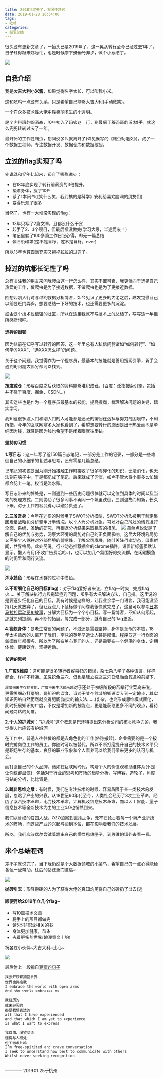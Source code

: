 ```yaml
---
title: 2018年过去了，我很怀念它
date: 2019-01-28 16:34:00
tags:
- 吐槽
categories:
- 经验总结
---
```

很久没有更新文章了，一抬头已是2019年了，这一晃从转行至今已经过去1年了，日子过得越来越匆忙，也是时候停下~~摸鱼的~~脚步，做个小总结了。

![](https://user-gold-cdn.xitu.io/2019/1/25/168844d12a094ba7?w=54&h=46&f=png&s=5214)

## 自我介绍

我是**大吉大利小米酱**，如果觉得名字太长，可以叫我小米。

这和吃鸡一点没有关系，只是希望自己能够大吉大利(手动微笑)。

一个在众多技术性大佬中靠卖萌求生的小透明。

是个非科班的烟酒森，18年初入了码农这一行，到最后干着码畜的活(摊手，就这么兜兜转转过去了一年。

最开始的工作是爬虫，期间没多久就离开了(详见我写的《爬虫劝退文》)，成了一个数据工程师，专注数据开发、数据仓库和数据挖掘。


## 立过的flag实现了吗

先说说和17年比起来，都有了哪些进步：
- 在18年底实现了转行前薪资的3倍提升。
- 锻炼身体，瘦了10斤
- 读了1本闲书(《笑什么笑，我们搞的是科学》安利给喜欢脑洞的朋友们)
- 变得乐观了很多

当然了，也有一大堆没实现的flag：
- 18年只写了2篇文章，且都没什么干货
- 起手了2、3个项目，但最后都没做完(学习大忌，半途而废！)
- 笔记里躺了100多篇工作日记心得，却无一篇总结
- 依旧没结婚(这不是目标，这不是目标，over)

所以18年也算圆满充实又拖拖拉拉的过完了。

## 掉过的坑都长记性了吗

总有关注我的朋友来问我爬虫这一行怎么样，其实不置可否，我更倾向于选择自己热爱的工作，做爬虫是为了接近数据，不做爬虫也是为了更接近数据。

回想起刚入行时写过的数据分析博客，如今见识了更多的大佬之后，越发觉得自己以前是班门弄斧，想要总结一下好的技术，也还需要更多的沉淀。

掘金是个技术性很强的社区，所以在这里我就不写技术上的总结了，写写这一年里所感所想吧。

#### 选择的困顿

因为以前在知乎写过转行的回答，这一年里总有人私信问我诸如“如何转行”、“如何学习XXX”、“选XXX怎么样”的问题。

关于这个问题，我觉得作为一个程序员，最基本的技能就是善用搜索引擎，新手会遇到的问题大部分都可以找到。

![](https://user-gold-cdn.xitu.io/2019/1/25/1688443e75bc4dce?w=268&h=89&f=png&s=7546)

**按度成仓**：形容百度之后获取的资料能够堆积成仓。(百度：泛指搜索引擎，包括并不限于百度、掘金、CSDN…)

其实这些也是作为一个程序员最基本的技能，提高搜商，梳理解决问题的关键，踏实学习。

我知道很多没入门和刚入门的人可能都是迷茫的徘徊在选择与努力的困境中，不知所措，今年的互联网寒冬大家也看到了，希望想要转行的原因是出于热爱而不是单纯因为钱，就算是因为钱也希望不是闭着眼就往里钻。

#### 坚持的习惯

**1.写日志**：这一年写了近150篇日志笔记，一部分是工作的记录，一部分是一些难倒自己的小细节的复述与思考，还有零星几篇总结。

记笔记的初衷是因为刚开始接触工作时接收了很多零碎化的知识，无法消化，也无法刻在脑子中，于是都记成了笔记，后来就成了习惯，如今不管大事小事多么忙碌都会记上一笔，权当是流水账。

写日志带来的好处是，一则遇到一些历史问题很快就可以定位到具体的时间以及当初的处理方式，二则协助了很多同事不再同一个坑里跌倒，三则温故而知新，长久下来，对于工作内容变得可以融会贯通了。

**2.三省吾身**：今年在述职的时候用了SWOT分析模型，SWOT分析法被用于制定集团发展战略和分析竞争对手情况，以个人为分析对象，可以对自己所处的情景进行全面、系统、准确的研究，再根据分析结果采取相应的措施。
![](https://user-gold-cdn.xitu.io/2019/1/25/16884456eccc1024?w=898&h=464&f=png&s=207023)
简单点说就是了解自己的优势与劣势，洞察大环境的局势对自己的正负面影响。这里大环境的局势又需要个人保持对外部环境的警觉性，了解公司发展，随时关注行业动态，国家新闻，世界格局，此处另说。行业动态推荐掘金的chrome插件，设置新标签页默认显示，懒人专用(不收广告费哈哈~)，也可以加几个氛围好的交流群，在闲暇摸鱼的时间里和同行交流。

![](https://user-gold-cdn.xitu.io/2019/1/25/1688445a9060b020?w=256&h=80&f=png&s=6878)

**浑水摸鱼**：形容在水群的过程中摸鱼。

**3.不断细化自己的目标(flag)**：对于flag爱好者来说，立flag一时爽，完成flag火……关于解决执行力和拖延症的问题，知乎有大把解决方法，自己搜。这里说的是要逐步细化自己的目标，我有时候是这样的，让我业余学一门语言，我可能没坚持几天就放弃了，但让我点几下鼠标做个问卷我很快就完成了。这里可以参考[日本马拉松运动员的故事](http://k.sina.com.cn/article_2469220754_932d519203400383z.html?cre=sportspagepc&mod=f&loc=4&r=9&doct=0&rfunc=100&tj=none)，分解大目标为一个个小目标。写一篇博客，不知从何写起，那就先列提纲，再不断的拓展。每完成一部分，就离自己的flag更近。

**4.锻炼身体**：是老生常谈的问题了，不过还是需要坚持，身体是革命的本钱，18年太多熟悉的人离开了我们，李咏的英年早逝让人甚是叹惜。程序员这一行负面的新闻每年都很多，所以为了所有关心我们的人，还是需要有一个健康的身体，定期体检，健康饮食，坚持运动。

#### 长远的思考
**1.广度&维度**：这可能是很多转行者容易犯的错误，杂七杂八学了各种语言，样样都会，样样不精通。虽说狡兔三穴，但也是建立在这三穴已经融会贯通的前提下。

`深度带来生存的技能，广度带来生活的乐趣`对于还处于初级阶段的吾辈行业菜鸟来说，更需要细心打磨的，是知识的深度，当对于某个领域的知识深入到一定地步，其实知识网络自然而然就变得肥肠(诚实的输入法……)复杂，也会形成思维模式固化，此时拓展知识的广度，不仅是增加新的技能点，更是能获取更多不同的观点，看待问题刁钻的角度。

**2.个人的护城河**：“护城河”这个概念是巴菲特提出来分析公司的核心竞争力的，我觉得人也应该有护城河。

在工作中，普通人往往做的都是去角色化的工作(俗称搬砖)，企业需要的是一个按时完成岗位工作的员工，你随时可以被替代，所以不断打磨提升自己的技术水平只是职场生存的基本，良好的职业形象和个人素养可以给我们带来更多的认可与机会。

而打造自己的个人品牌，诸如在互联网时代，构建个人的价值观和思维体系(不是让你做键盘侠)，包括对于行业的思考和市场的趋势分析，写博客，造轮子，角度刁钻的分析，比比皆是。

**3.跳出思维之墙**：有时候，我们在专注技术的时候，容易局限于某一类技术的发展，忽略了产业的兴衰，从18世纪60年代至今，人类社会经历了3次工业革命，经历了蒸汽技术革命，电力技术革命，计算机及信息技术革命，而以人工智能、量子信息技术等全新技术为主的工业4.0也悄然到来。

我们从曾经的百团大战，O2O浪潮到直播之争，无不在抢占着每一个新产业新技术的市场，而这些产业的兴起与回到本位，都在影响着我们的技术发展。

所以，我们应该偶尔尝试着跳出自己的惯性思维圈子，到思维的墙外去看一看。

## 来个总结程词

差不多就说完了，当下我仍然是个大数据领域的小菜鸟，希望自己的一点心得能给各位一些帮助，往后的路任重而道远~

![](https://user-gold-cdn.xitu.io/2019/1/25/168844730c8d9839?w=251&h=76&f=png&s=6149)

**抛砖引玉**：形容搬砖的人为了获得大佬的真知灼见将自己的砖扔了出去(逃

#### 顺便再给2019年立几个flag~
- 写10篇技术文章
- 将手上的项目都做完
- 读5本非职业相关的书
- 身体更加健康，苗条
- 去看更多的世界(地理意义上的)

祝各位小伙伴~大吉大利~比心~

![](https://user-gold-cdn.xitu.io/2019/1/25/168845df7bb37efa?w=52&h=46&f=png&s=4881)

最后附上一段摘自[豆瓣的句子](https://blog.douban.com/douban/2016/02/16/3099/)
```
我张开双臂拥抱世界
世界也拥抱我
I embrace the world with open arms
And the world embraces me

我经历的
或未经历的
都是我想表达的
all that I have experienced
and that which I am yet to experience
is what I want to express

我自由，渴望交流
懂得与人相处
但不强求共鸣
I’m free-spirited and crave conversation
I seek to understand how best to communicate with others
Whilst never seeking recognition
```
<br>
———— 2019.01.25于杭州
